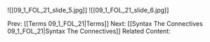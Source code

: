 

![[09_1_FOL_21_slide_5.jpg]]
![[09_1_FOL_21_slide_6.jpg]]


Prev: [[Terms 09_1_FOL_21|Terms]]
Next: [[Syntax The Connectives 09_1_FOL_21|Syntax The Connectives]]
Related Content: